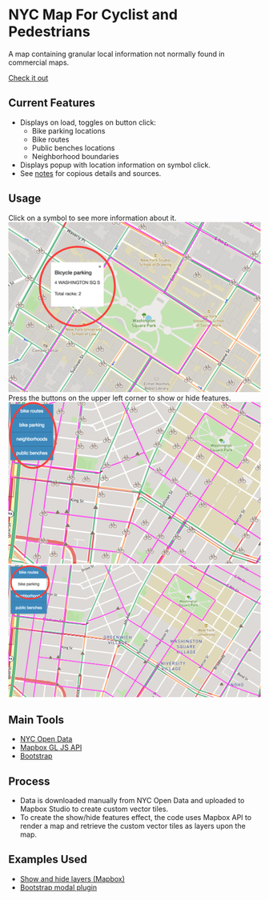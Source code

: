# NYC Map For Cyclist and Pedestrians
A map containing granular local information not normally found in commercial maps.

[Check it out](https://elainechan.github.io/mapping/)
## Current Features
- Displays on load, toggles on button click:
	- Bike parking locations
	- Bike routes
	- Public benches locations
	- Neighborhood boundaries
- Displays popup with location information on symbol click.
- See [notes](https://github.com/elainechan/mapping/blob/master/notes.md) for copious details and sources.
## Usage
Click on a symbol to see more information about it.
![Popup box](./popup.png)
Press the buttons on the upper left corner to show or hide features.
![Toggle on](./toggle-on.png)
![Toggle off](./toggle-off.png)
## Main Tools
- [NYC Open Data](http://www.nyc.gov/html/dot/html/about/datafeeds.shtml#bikes)
- [Mapbox GL JS API](https://www.mapbox.com/mapbox-gl-js/api/)
- [Bootstrap](https://v4-alpha.getbootstrap.com/components/modal/)
## Process
- Data is downloaded manually from NYC Open Data and uploaded to Mapbox Studio to create custom vector tiles.
- To create the show/hide features effect, the code uses Mapbox API to render a map and retrieve the custom vector tiles as layers upon the map.
## Examples Used
- [Show and hide layers (Mapbox)](https://www.mapbox.com/mapbox-gl-js/example/toggle-layers/)
- [Bootstrap modal plugin](https://www.w3schools.com/bootstrap/bootstrap_modal.asp)